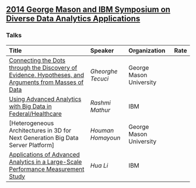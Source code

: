 ## [2014 George Mason and IBM Symposium on Diverse Data Analytics Applications](https://www-950.ibm.com/events/wwe/grp/grp004.nsf/v17_agenda?openform&seminar=2QBNYXES&locale=en_US)


### Talks
| Title | Speaker| Organization| Rate|
|:-------|:-------|:---------|:------|
|[Connecting the Dots through the Discovery of Evidence, Hypotheses, and Arguments from Masses of Data]()|  *Gheorghe Tecuci*| George Mason University| |
|[Using Advanced Analytics with Big Data in Federal/Healthcare]()|*Rashmi Mathur*| IBM| |
|[Heterogeneous Architectures in 3D for Next Generation Big Data Server Platform]|*Houman Homayoun*| George Mason University| | 
|[Applications of Advanced Analytics in a Large-Scale Performance Measurement Study]()|*Hua Li*|IBM| |